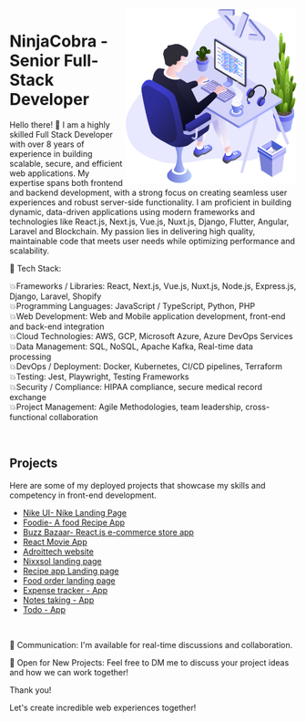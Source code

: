 <img align="right" src="https://github.com/ninjacobra/ninjacobra/blob/master/images/illustration.png" width="300"/>

# NinjaCobra - Senior Full-Stack Developer

Hello there! 👋 I am a highly skilled Full Stack Developer with over 8 years of experience in building scalable, secure, and efficient web applications. My expertise spans both frontend and backend development, with a strong focus on creating seamless user experiences and robust server-side functionality. I am proficient in building dynamic, data-driven applications using modern frameworks and technologies like React.js, Next.js, Vue.js, Nuxt.js, Django, Flutter, Angular, Laravel and Blockchain. My passion lies in delivering high quality, maintainable code that meets user needs while optimizing performance and scalability.

🔧 Tech Stack:

💥Frameworks / Libraries: React, Next.js, Vue.js, Nuxt.js, Node.js, Express.js, Django, Laravel, Shopify<br>
💥Programming Languages: JavaScript / TypeScript, Python, PHP<br>
💥Web Development: Web and Mobile application development, front-end and back-end integration<br>
💥Cloud Technologies: AWS, GCP, Microsoft Azure, Azure DevOps Services<br>
💥Data Management: SQL, NoSQL, Apache Kafka, Real-time data processing<br>
💥DevOps / Deployment: Docker, Kubernetes, CI/CD pipelines, Terraform<br>
💥Testing: Jest, Playwright, Testing Frameworks<br>
💥Security / Compliance: HIPAA compliance, secure medical record exchange<br>
💥Project Management: Agile Methodologies, team leadership, cross-functional collaboration

<br>

## Projects

Here are some of my deployed projects that showcase my skills and competency in front-end development.

- [Nike UI- Nike Landing Page](https://nike-ui-648.netlify.app/)
- [Foodie- A food Recipe App](https://foodie648.netlify.app/)
- [Buzz Bazaar- React.js e-commerce store app](https://buzz-bazaar.netlify.app)
- [React Movie App](https://redux-movie-app-by-junaid.netlify.app/)
- [Adroittech website](https://mjunaid648.github.io/adroittech-homepage/index.html)
- [Nixxsol landing page](https://nixxsol.netlify.app/)
- [Recipe app Landing page](https://juni-recipes.netlify.app/)
- [Food order landing page](https://junaid-food-order-app.netlify.app/)
- [Expense tracker - App](https://expense-tracker648.netlify.app/)
- [Notes taking - App](https://mj-notes.netlify.app/)
- [Todo - App](https://junaids-todo-list.netlify.app/)
<br>

💬 Communication: I'm available for real-time discussions and collaboration.

📩 Open for New Projects: Feel free to DM me to discuss your project ideas and how we can work together!

Thank you!

Let's create incredible web experiences together!

